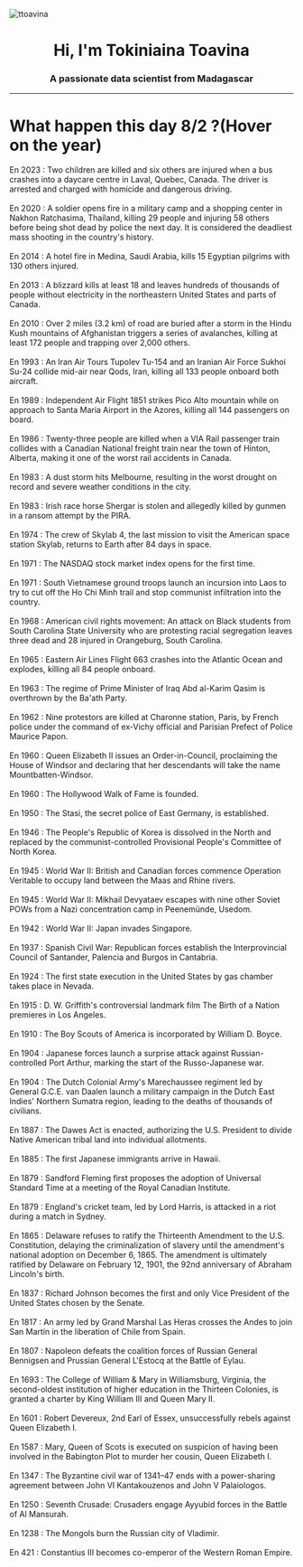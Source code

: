 
<p align="left"> <img src="https://komarev.com/ghpvc/?username=ttoavina&label=Profile%20views&color=0e75b6&style=flat" alt="ttoavina" /> </p>
<h1 align="center">Hi, I'm Tokiniaina Toavina</h1>
<h3 align="center">A passionate data scientist from Madagascar</h3>
    
<hr/>
<h1> What happen this day 8/2 ?(Hover on the year)</h1>

En 2023 : Two children are killed and six others are injured when a bus crashes into a daycare centre in Laval, Quebec, Canada. The driver is arrested and charged with homicide and dangerous driving.
<br/><br/>
En 2020 : A soldier opens fire in a military camp and a shopping center in Nakhon Ratchasima, Thailand, killing 29 people and injuring 58 others before being shot dead by police the next day. It is considered the deadliest mass shooting in the country's history.
<br/><br/>
En 2014 : A hotel fire in Medina, Saudi Arabia, kills 15 Egyptian pilgrims with 130 others injured.
<br/><br/>
En 2013 : A blizzard kills at least 18 and leaves hundreds of thousands of people without electricity in the northeastern United States and parts of Canada.
<br/><br/>
En 2010 : Over 2 miles (3.2 km) of road are buried after a storm in the Hindu Kush mountains of Afghanistan triggers a series of avalanches, killing at least 172 people and trapping over 2,000 others.
<br/><br/>
En 1993 : An Iran Air Tours Tupolev Tu-154 and an Iranian Air Force Sukhoi Su-24 collide mid-air near Qods, Iran, killing all 133 people onboard both aircraft.
<br/><br/>
En 1989 : Independent Air Flight 1851 strikes Pico Alto mountain while on approach to Santa Maria Airport in the Azores, killing all 144 passengers on board.
<br/><br/>
En 1986 : Twenty-three people are killed when a VIA Rail passenger train collides with a Canadian National freight train near the town of Hinton, Alberta, making it one of the worst rail accidents in Canada.
<br/><br/>
En 1983 : A dust storm hits Melbourne, resulting in the worst drought on record and severe weather conditions in the city.
<br/><br/>
En 1983 : Irish race horse Shergar is stolen and allegedly killed by gunmen in a ransom attempt by the PIRA.
<br/><br/>
En 1974 : The crew of Skylab 4, the last mission to visit the American space station Skylab, returns to Earth after 84 days in space.
<br/><br/>
En 1971 : The NASDAQ stock market index opens for the first time.
<br/><br/>
En 1971 : South Vietnamese ground troops launch an incursion into Laos to try to cut off the Ho Chi Minh trail and stop communist infiltration into the country.
<br/><br/>
En 1968 : American civil rights movement: An attack on Black students from South Carolina State University who are protesting racial segregation leaves three dead and 28 injured in Orangeburg, South Carolina.
<br/><br/>
En 1965 : Eastern Air Lines Flight 663 crashes into the Atlantic Ocean and explodes, killing all 84 people onboard.
<br/><br/>
En 1963 : The regime of Prime Minister of Iraq Abd al-Karim Qasim is overthrown by the Ba'ath Party.
<br/><br/>
En 1962 : Nine protestors are killed at Charonne station, Paris, by French police under the command of ex-Vichy official and Parisian Prefect of Police Maurice Papon.
<br/><br/>
En 1960 : Queen Elizabeth II issues an Order-in-Council, proclaiming the House of Windsor and declaring that her descendants will take the name Mountbatten-Windsor.
<br/><br/>
En 1960 : The Hollywood Walk of Fame is founded.
<br/><br/>
En 1950 : The Stasi, the secret police of East Germany, is established.
<br/><br/>
En 1946 : The People's Republic of Korea is dissolved in the North and replaced by the communist-controlled Provisional People's Committee of North Korea.
<br/><br/>
En 1945 : World War II: British and Canadian forces commence Operation Veritable to occupy land between the Maas and Rhine rivers.
<br/><br/>
En 1945 : World War II: Mikhail Devyataev escapes with nine other Soviet POWs from a Nazi concentration camp in Peenemünde, Usedom.
<br/><br/>
En 1942 : World War II: Japan invades Singapore.
<br/><br/>
En 1937 : Spanish Civil War: Republican forces establish the Interprovincial Council of Santander, Palencia and Burgos in Cantabria.
<br/><br/>
En 1924 : The first state execution in the United States by gas chamber takes place in Nevada.
<br/><br/>
En 1915 : D. W. Griffith's controversial landmark film The Birth of a Nation premieres in Los Angeles.
<br/><br/>
En 1910 : The Boy Scouts of America is incorporated by William D. Boyce.
<br/><br/>
En 1904 : Japanese forces launch a surprise attack against Russian-controlled Port Arthur, marking the start of the Russo-Japanese war.
<br/><br/>
En 1904 : The Dutch Colonial Army's Marechaussee regiment led by General G.C.E. van Daalen launch a military campaign in the Dutch East Indies' Northern Sumatra region, leading to the deaths of thousands of civilians.
<br/><br/>
En 1887 : The Dawes Act is enacted, authorizing the U.S. President to divide Native American tribal land into individual allotments.
<br/><br/>
En 1885 : The first Japanese immigrants arrive in Hawaii.
<br/><br/>
En 1879 : Sandford Fleming first proposes the adoption of Universal Standard Time at a meeting of the Royal Canadian Institute.
<br/><br/>
En 1879 : England's cricket team, led by Lord Harris, is attacked in a riot during a match in Sydney.
<br/><br/>
En 1865 : Delaware refuses to ratify the Thirteenth Amendment to the U.S. Constitution, delaying the criminalization of slavery until the amendment's national adoption on December 6, 1865. The amendment is ultimately ratified by Delaware on February 12, 1901, the 92nd anniversary of Abraham Lincoln's birth.
<br/><br/>
En 1837 : Richard Johnson becomes the first and only Vice President of the United States chosen by the Senate.
<br/><br/>
En 1817 : An army led by Grand Marshal Las Heras crosses the Andes to join San Martín in the liberation of Chile from Spain.
<br/><br/>
En 1807 : Napoleon defeats the coalition forces of Russian General Bennigsen and Prussian General L'Estocq at the Battle of Eylau.
<br/><br/>
En 1693 : The College of William & Mary in Williamsburg, Virginia, the second-oldest institution of higher education in the Thirteen Colonies, is granted a charter by King William III and Queen Mary II.
<br/><br/>
En 1601 : Robert Devereux, 2nd Earl of Essex, unsuccessfully rebels against Queen Elizabeth I.
<br/><br/>
En 1587 : Mary, Queen of Scots is executed on suspicion of having been involved in the Babington Plot to murder her cousin, Queen Elizabeth I.
<br/><br/>
En 1347 : The Byzantine civil war of 1341–47 ends with a power-sharing agreement between John VI Kantakouzenos and John V Palaiologos.
<br/><br/>
En 1250 : Seventh Crusade: Crusaders engage Ayyubid forces in the Battle of Al Mansurah.
<br/><br/>
En 1238 : The Mongols burn the Russian city of Vladimir.
<br/><br/>
En 421 : Constantius III becomes co-emperor of the Western Roman Empire.
<br/><br/>
